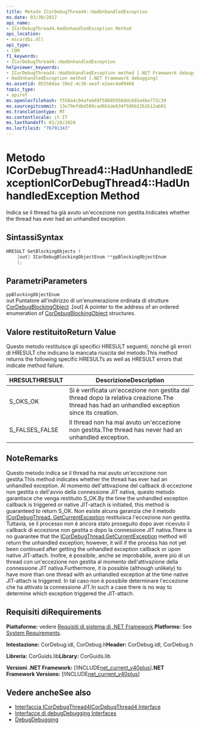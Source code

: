 ```yaml
---
title: Metodo ICorDebugThread4::HadUnhandledException
ms.date: 03/30/2017
api_name:
- ICorDebugThread4.HadUnhandledException Method
api_location:
- mscordbi.dll
api_type:
- COM
f1_keywords:
- ICorDebugThread4::HadUnhandledException
helpviewer_keywords:
- ICorDebugThread4::HadUnhandledException method [.NET Framework debugging]
- HadUnhandledException method [.NET Framework debugging]
ms.assetid: 05558daa-39e2-4c38-aeaf-e2aec4a09468
topic_type:
- apiref
ms.openlocfilehash: f558a4c94afeb69f58605958ddcb91e4be772c39
ms.sourcegitcommit: 13e79efdbd589cad6b1de634f5d6b1262b12ab01
ms.translationtype: MT
ms.contentlocale: it-IT
ms.lasthandoff: 01/28/2020
ms.locfileid: "76791343"
---
```

# <a name="icordebugthread4hadunhandledexception-method"></a><span data-ttu-id="aa119-102">Metodo ICorDebugThread4::HadUnhandledException</span><span class="sxs-lookup"><span data-stu-id="aa119-102">ICorDebugThread4::HadUnhandledException Method</span></span>
<span data-ttu-id="aa119-103">Indica se il thread ha già avuto un'eccezione non gestita.</span><span class="sxs-lookup"><span data-stu-id="aa119-103">Indicates whether the thread has ever had an unhandled exception.</span></span>  
  
## <a name="syntax"></a><span data-ttu-id="aa119-104">Sintassi</span><span class="sxs-lookup"><span data-stu-id="aa119-104">Syntax</span></span>  
  
```cpp  
HRESULT GetBlockingObjects (  
    [out] ICorDebugBlockingObjectEnum **ppBlockingObjectEnum  
    );  
```  
  
## <a name="parameters"></a><span data-ttu-id="aa119-105">Parametri</span><span class="sxs-lookup"><span data-stu-id="aa119-105">Parameters</span></span>  
 `ppBlockingObjectEnum`  
 <span data-ttu-id="aa119-106">out Puntatore all'indirizzo di un'enumerazione ordinata di strutture [CorDebugBlockingObject](cordebugblockingobject-structure.md) .</span><span class="sxs-lookup"><span data-stu-id="aa119-106">[out] A pointer to the address of an ordered enumeration of [CorDebugBlockingObject](cordebugblockingobject-structure.md) structures.</span></span>  
  
## <a name="return-value"></a><span data-ttu-id="aa119-107">Valore restituito</span><span class="sxs-lookup"><span data-stu-id="aa119-107">Return Value</span></span>  
 <span data-ttu-id="aa119-108">Questo metodo restituisce gli specifici HRESULT seguenti, nonché gli errori di HRESULT che indicano la mancata riuscita del metodo.</span><span class="sxs-lookup"><span data-stu-id="aa119-108">This method returns the following specific HRESULTs as well as HRESULT errors that indicate method failure.</span></span>  
  
|<span data-ttu-id="aa119-109">HRESULT</span><span class="sxs-lookup"><span data-stu-id="aa119-109">HRESULT</span></span>|<span data-ttu-id="aa119-110">Descrizione</span><span class="sxs-lookup"><span data-stu-id="aa119-110">Description</span></span>|  
|-------------|-----------------|  
|<span data-ttu-id="aa119-111">S_OK</span><span class="sxs-lookup"><span data-stu-id="aa119-111">S_OK</span></span>|<span data-ttu-id="aa119-112">Si è verificata un'eccezione non gestita dal thread dopo la relativa creazione.</span><span class="sxs-lookup"><span data-stu-id="aa119-112">The thread has had an unhandled exception since its creation.</span></span>|  
|<span data-ttu-id="aa119-113">S_FALSE</span><span class="sxs-lookup"><span data-stu-id="aa119-113">S_FALSE</span></span>|<span data-ttu-id="aa119-114">Il thread non ha mai avuto un'eccezione non gestita.</span><span class="sxs-lookup"><span data-stu-id="aa119-114">The thread has never had an unhandled exception.</span></span>|  
  
## <a name="remarks"></a><span data-ttu-id="aa119-115">Note</span><span class="sxs-lookup"><span data-stu-id="aa119-115">Remarks</span></span>  
 <span data-ttu-id="aa119-116">Questo metodo indica se il thread ha mai avuto un'eccezione non gestita.</span><span class="sxs-lookup"><span data-stu-id="aa119-116">This method indicates whether the thread has ever had an unhandled exception.</span></span> <span data-ttu-id="aa119-117">Al momento dell'attivazione del callback di eccezione non gestita o dell'avvio della connessione JIT nativa, questo metodo garantisce che venga restituito S_OK.</span><span class="sxs-lookup"><span data-stu-id="aa119-117">By the time the unhandled exception callback is triggered or native JIT-attach is initiated, this method is guaranteed to return S_OK.</span></span> <span data-ttu-id="aa119-118">Non esiste alcuna garanzia che il metodo [ICorDebugThread. GetCurrentException](icordebugthread-getcurrentexception-method.md) restituisca l'eccezione non gestita. Tuttavia, se il processo non è ancora stato proseguito dopo aver ricevuto il callback di eccezione non gestita o dopo la connessione JIT nativa.</span><span class="sxs-lookup"><span data-stu-id="aa119-118">There is no guarantee that the [ICorDebugThread.GetCurrentException](icordebugthread-getcurrentexception-method.md) method will return the unhandled exception; however, it will if the process has not yet been continued after getting the unhandled exception callback or upon native JIT-attach.</span></span> <span data-ttu-id="aa119-119">Inoltre, è possibile, anche se improbabile, avere più di un thread con un'eccezione non gestita al momento dell'attivazione della connessione JIT nativa.</span><span class="sxs-lookup"><span data-stu-id="aa119-119">Furthermore, it is possible (although unlikely) to have more than one thread with an unhandled exception at the time native JIT-attach is triggered.</span></span> <span data-ttu-id="aa119-120">In tal caso non è possibile determinare l'eccezione che ha attivato la connessione JIT.</span><span class="sxs-lookup"><span data-stu-id="aa119-120">In such a case there is no way to determine which exception triggered the JIT-attach.</span></span>  
  
## <a name="requirements"></a><span data-ttu-id="aa119-121">Requisiti di</span><span class="sxs-lookup"><span data-stu-id="aa119-121">Requirements</span></span>  
 <span data-ttu-id="aa119-122">**Piattaforme:** vedere [Requisiti di sistema di .NET Framework](../../../../docs/framework/get-started/system-requirements.md).</span><span class="sxs-lookup"><span data-stu-id="aa119-122">**Platforms:** See [System Requirements](../../../../docs/framework/get-started/system-requirements.md).</span></span>  
  
 <span data-ttu-id="aa119-123">**Intestazione:** CorDebug.idl, CorDebug.h</span><span class="sxs-lookup"><span data-stu-id="aa119-123">**Header:** CorDebug.idl, CorDebug.h</span></span>  
  
 <span data-ttu-id="aa119-124">**Libreria:** CorGuids.lib</span><span class="sxs-lookup"><span data-stu-id="aa119-124">**Library:** CorGuids.lib</span></span>  
  
 <span data-ttu-id="aa119-125">**Versioni .NET Framework:** [!INCLUDE[net_current_v40plus](../../../../includes/net-current-v40plus-md.md)]</span><span class="sxs-lookup"><span data-stu-id="aa119-125">**.NET Framework Versions:** [!INCLUDE[net_current_v40plus](../../../../includes/net-current-v40plus-md.md)]</span></span>  
  
## <a name="see-also"></a><span data-ttu-id="aa119-126">Vedere anche</span><span class="sxs-lookup"><span data-stu-id="aa119-126">See also</span></span>

- [<span data-ttu-id="aa119-127">Interfaccia ICorDebugThread4</span><span class="sxs-lookup"><span data-stu-id="aa119-127">ICorDebugThread4 Interface</span></span>](icordebugthread4-interface.md)
- [<span data-ttu-id="aa119-128">Interfacce di debug</span><span class="sxs-lookup"><span data-stu-id="aa119-128">Debugging Interfaces</span></span>](debugging-interfaces.md)
- [<span data-ttu-id="aa119-129">Debug</span><span class="sxs-lookup"><span data-stu-id="aa119-129">Debugging</span></span>](index.md)
